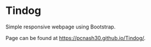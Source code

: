 # Tindog

Simple responsive webpage using Bootstrap.

Page can be found at https://pcnash30.github.io/Tindog/.
